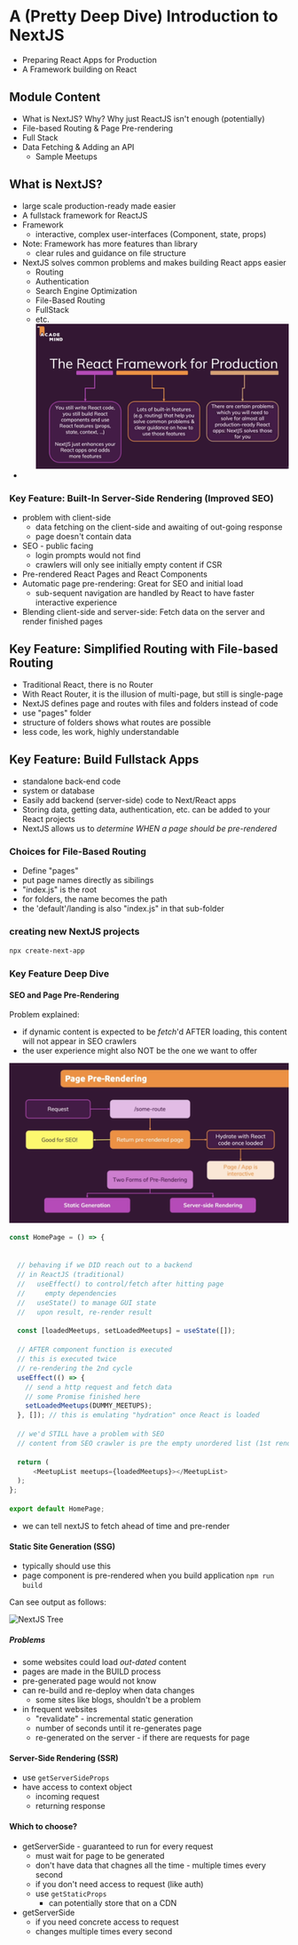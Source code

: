 # A (Pretty Deep Dive) Introduction to NextJS

* Preparing React Apps for Production
* A Framework building on React

## Module Content

* What is NextJS? Why? Why just ReactJS isn't enough (potentially)
* File-based Routing & Page Pre-rendering
* Full Stack
* Data Fetching & Adding an API
  * Sample Meetups


## What is NextJS?
* large scale production-ready made easier
* A fullstack framework for ReactJS
* Framework
  * interactive, complex user-interfaces (Component, state, props)
* Note: Framework has more features than library
  * clear rules and guidance on file structure
* NextJS solves common problems and makes building React apps easier
  * Routing
  * Authentication
  * Search Engine Optimization
  * File-Based Routing
  * FullStack
  * etc.
![NextJS](./NextJSFramework.png)
* 

### Key Feature: Built-In Server-Side Rendering (Improved SEO)
* problem with client-side
  * data fetching on the client-side and awaiting of out-going response
  * page doesn't contain data
* SEO - public facing
  * login prompts would not find
  * crawlers will only see initially empty content if CSR
* Pre-rendered React Pages and React Components
* Automatic page pre-rendering: Great for SEO and initial load
  * sub-sequent navigation are handled by React to have faster interactive experience
* Blending client-side and server-side: Fetch data on the server and render finished pages

## Key Feature: Simplified Routing with File-based Routing
* Traditional React, there is no Router
* With React Router, it is the illusion of multi-page, but still is single-page
* NextJS defines page and routes with files and folders instead of code
 * use "pages" folder
 * structure of folders shows what routes are possible
* less code, les work, highly understandable

## Key Feature: Build Fullstack Apps
* standalone back-end code
* system or database
* Easily add backend (server-side) code to Next/React apps
* Storing data, getting data, authentication, etc. can be added to your React projects
* NextJS allows us to *determine WHEN a page should be pre-rendered*

### Choices for File-Based Routing
* Define "pages"
* put page names directly as sibilings
* "index.js" is the root
* for folders, the name becomes the path
* the 'default'/landing is also "index.js" in that sub-folder

### creating new NextJS projects

```bash 
npx create-next-app
```

### Key Feature Deep Dive

#### SEO and Page Pre-Rendering

Problem explained:
* if dynamic content is expected to be *fetch*'d AFTER loading, this content will not appear in SEO crawlers
* the user experience might also NOT be the one we want to offer

![Pre-Render](./PagePreRender.png)

```javascript
const HomePage = () => {


  // behaving if we DID reach out to a backend
  // in ReactJS (traditional)
  //   useEffect() to control/fetch after hitting page
  //     empty dependencies
  //   useState() to manage GUI state
  //   upon result, re-render result
  
  const [loadedMeetups, setLoadedMeetups] = useState([]);

  // AFTER component function is executed
  // this is executed twice
  // re-rendering the 2nd cycle
  useEffect(() => {
    // send a http request and fetch data
    // some Promise finished here
    setLoadedMeetups(DUMMY_MEETUPS);
  }, []); // this is emulating "hydration" once React is loaded

  // we'd STILL have a problem with SEO
  // content from SEO crawler is pre the empty unordered list (1st render cycle)

  return (
      <MeetupList meetups={loadedMeetups}></MeetupList>
  );
};

export default HomePage;
```

* we can tell nextJS to fetch ahead of time and pre-render

#### Static Site Generation (SSG)
* typically should use this
* page component is pre-rendered when you build application
``` npm run build ```

Can see output as follows:

![NextJS Tree](./NextJS_SSG_preview.png)

##### Problems
* some websites could load *out-dated* content
* pages are made in the BUILD process
* pre-generated page would not know
* can re-build and re-deploy when data changes
  * some sites like blogs, shouldn't be a problem
* in frequent websites
  * "revalidate" - incremental static generation
  * number of seconds until it re-generates page
  * re-generated on the server - if there are requests for page

#### Server-Side Rendering (SSR)
* use ```getServerSideProps```
* have access to context object
  * incoming request
  * returning response


#### Which to choose? 
* getServerSide - guaranteed to run for every request
  * must wait for page to be generated
  * don't have data that chagnes all the time - multiple times every second
  * if you don't need access to request (like auth)
  * use ```getStaticProps```
    * can potentially store that on a CDN
* getServerSide
  * if you need concrete access to request
  * changes multiple times every second